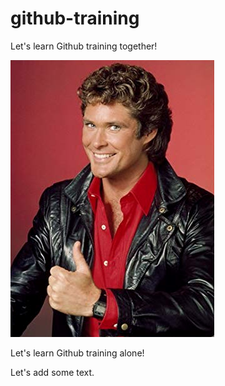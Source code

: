 # github-training

Let's learn Github training together!

![important](dh.png)

Let's learn Github training alone!

Let's add some text.
